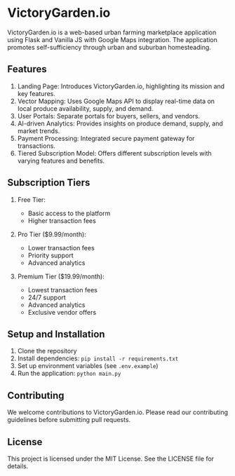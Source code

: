 # VictoryGarden.io

VictoryGarden.io is a web-based urban farming marketplace application using Flask and Vanilla JS with Google Maps integration. The application promotes self-sufficiency through urban and suburban homesteading.

## Features

1. Landing Page: Introduces VictoryGarden.io, highlighting its mission and key features.
2. Vector Mapping: Uses Google Maps API to display real-time data on local produce availability, supply, and demand.
3. User Portals: Separate portals for buyers, sellers, and vendors.
4. AI-driven Analytics: Provides insights on produce demand, supply, and market trends.
5. Payment Processing: Integrated secure payment gateway for transactions.
6. Tiered Subscription Model: Offers different subscription levels with varying features and benefits.

## Subscription Tiers

1. Free Tier:
   - Basic access to the platform
   - Higher transaction fees

2. Pro Tier ($9.99/month):
   - Lower transaction fees
   - Priority support
   - Advanced analytics

3. Premium Tier ($19.99/month):
   - Lowest transaction fees
   - 24/7 support
   - Advanced analytics
   - Exclusive vendor offers

## Setup and Installation

1. Clone the repository
2. Install dependencies: `pip install -r requirements.txt`
3. Set up environment variables (see `.env.example`)
4. Run the application: `python main.py`

## Contributing

We welcome contributions to VictoryGarden.io. Please read our contributing guidelines before submitting pull requests.

## License

This project is licensed under the MIT License. See the LICENSE file for details.
